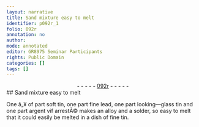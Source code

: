```yaml
---
layout: narrative
title: Sand mixture easy to melt
identifier: p092r_1
folio: 092r
annotation: no
author:
mode: annotated
editor: GR8975 Seminar Participants
rights: Public Domain
categories: []
tags: []
---
```


 <div class="folio" align="center">- - - - - <a href="http://gallica.bnf.fr/ark:/12148/btv1b10500001g/f189.image" target="_blank">092r</a> - - - - - </div> 
## Sand mixture easy to melt

 
 One â„¥ of part soft tin, one part fine lead, one part looking—glass tin and one part argent vif arrestÃ© makes an alloy and a solder, so easy to melt that it could easily be melted in a dish of fine tin. 
 